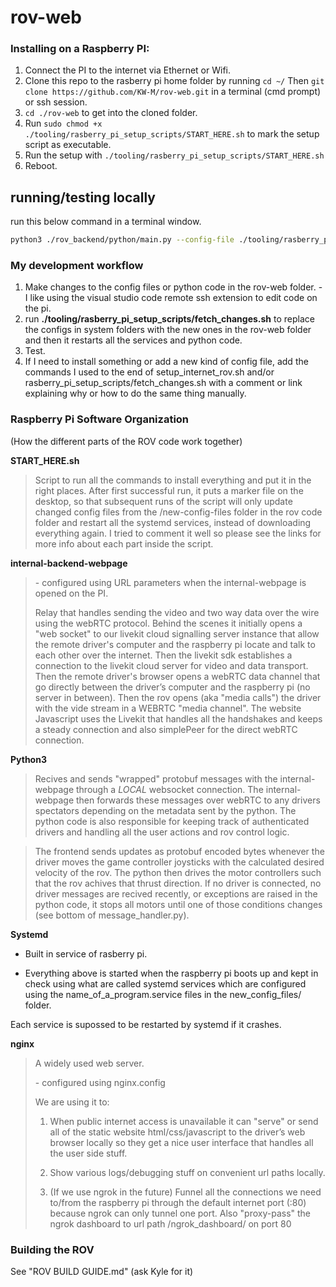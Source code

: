 # rov-web

### Installing on a Raspberry PI:

1. Connect the PI to the internet via Ethernet or Wifi.
2. Clone this repo to the rasberry pi home folder by running `cd ~/` Then `git clone https://github.com/KW-M/rov-web.git` in a terminal (cmd prompt) or ssh session.
3. `cd ./rov-web` to get into the cloned folder.
4. Run `sudo chmod +x ./tooling/rasberry_pi_setup_scripts/START_HERE.sh` to mark the setup script as executable.
5. Run the setup with `./tooling/rasberry_pi_setup_scripts/START_HERE.sh`
6. Reboot.

## running/testing locally

run this below command in a terminal window.

```sh
python3 ./rov_backend/python/main.py --config-file ./tooling/rasberry_pi_setup_scripts/new_config_files/rov-config.json
```

### My development workflow

1. Make changes to the config files or python code in the rov-web folder. - I like using the visual studio code remote ssh extension to edit code on the pi.
2. run **./tooling/rasberry_pi_setup_scripts/fetch_changes.sh** to replace the configs in system folders with the new ones in the rov-web folder and then it restarts all the services and python code.
3. Test.
4. If I need to install something or add a new kind of config file, add the commands I used to the end of setup_internet_rov.sh and/or rasberry_pi_setup_scripts/fetch_changes.sh with a comment or link explaining why or how to do the same thing manually.

### Raspberry Pi Software Organization

(How the different parts of the ROV code work together)

**START_HERE.sh**

> Script to run all the commands to install everything and put it in the right places. After first successful run, it puts a marker file on the desktop, so that subsequent runs of the script will only update changed config files from the /new-config-files folder in the rov code folder and restart all the systemd services, instead of downloading everything again. I tried to comment it well so please see the links for more info about each part inside the script.

**internal-backend-webpage**

> \- configured using URL parameters when the internal-webpage is opened on the PI.
>
> Relay that handles sending the video and two way data over the wire using the webRTC protocol.
> Behind the scenes it initially opens a "web socket" to our livekit cloud signalling server instance that allow the remote driver's computer and the raspberry pi locate and talk to each other over the internet. Then the livekit sdk establishes a connection to the livekit cloud server for video and data transport. Then the remote driver's browser opens a webRTC data channel that go directly between the driver’s computer and the raspberry pi (no server in between). Then the rov opens (aka "media calls") the driver with the vide stream in a WEBRTC "media channel". The website Javascript uses the Livekit that handles all the handshakes and keeps a steady connection and also simplePeer for the direct webRTC connection.

**Python3**

> Recives and sends "wrapped" protobuf messages with the internal-webpage through a _LOCAL_ websocket connection. The internal-webpage then forwards these messages over webRTC to any drivers spectators depending on the metadata sent by the python. The python code is also responsible for keeping track of authenticated drivers and handling all the user actions and rov control logic.

> The frontend sends updates as protobuf encoded bytes whenever the driver moves the game controller joysticks with the calculated desired velocity of the rov. The python then drives the motor controllers such that the rov achives that thrust direction. If no driver is connected, no driver messages are recived recently, or exceptions are raised in the python code, it stops all motors until one of those conditions changes (see bottom of message_handler.py).

**Systemd**

- Built in service of rasberry pi.

- Everything above is started when the raspberry pi boots up and kept in check using what are called systemd services which are configured using the name_of_a_program.service files in the new_config_files/ folder.

Each service is supossed to be restarted by systemd if it crashes.

**nginx**

> A widely used web server.
>
> \- configured using nginx.config
>
> We are using it to:
>
> 1. When public internet access is unavailable it can "serve" or send all of the static website html/css/javascript to the driver’s web browser locally so they get a nice user interface that handles all the user side stuff.
>
> 2. Show various logs/debugging stuff on convenient url paths locally.
>
> 3. (If we use ngrok in the future) Funnel all the connections we need to/from the raspberry pi through the default internet port (:80) because ngrok can only tunnel one port. Also "proxy-pass" the ngrok dashboard to url path /ngrok_dashboard/ on port 80

### Building the ROV

See "ROV BUILD GUIDE.md" (ask Kyle for it)
